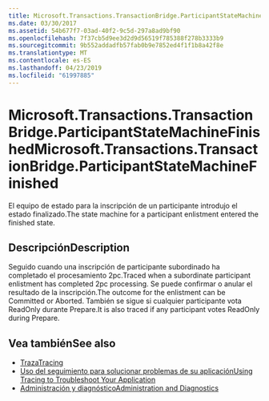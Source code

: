 ```yaml
---
title: Microsoft.Transactions.TransactionBridge.ParticipantStateMachineFinished
ms.date: 03/30/2017
ms.assetid: 54b677f7-03ad-40f2-9c5d-297a8ad9bf90
ms.openlocfilehash: 7f37cb5d9ee3d2d9d56519f785388f278b3333b9
ms.sourcegitcommit: 9b552addadfb57fab0b9e7852ed4f1f1b8a42f8e
ms.translationtype: MT
ms.contentlocale: es-ES
ms.lasthandoff: 04/23/2019
ms.locfileid: "61997885"
---
```

# <a name="microsofttransactionstransactionbridgeparticipantstatemachinefinished"></a><span data-ttu-id="d419c-102">Microsoft.Transactions.TransactionBridge.ParticipantStateMachineFinished</span><span class="sxs-lookup"><span data-stu-id="d419c-102">Microsoft.Transactions.TransactionBridge.ParticipantStateMachineFinished</span></span>
<span data-ttu-id="d419c-103">El equipo de estado para la inscripción de un participante introdujo el estado finalizado.</span><span class="sxs-lookup"><span data-stu-id="d419c-103">The state machine for a participant enlistment entered the finished state.</span></span>  
  
## <a name="description"></a><span data-ttu-id="d419c-104">Descripción</span><span class="sxs-lookup"><span data-stu-id="d419c-104">Description</span></span>  
 <span data-ttu-id="d419c-105">Seguido cuando una inscripción de participante subordinado ha completado el procesamiento 2pc.</span><span class="sxs-lookup"><span data-stu-id="d419c-105">Traced when a subordinate participant enlistment has completed 2pc processing.</span></span> <span data-ttu-id="d419c-106">Se puede confirmar o anular el resultado de la inscripción.</span><span class="sxs-lookup"><span data-stu-id="d419c-106">The outcome for the enlistment can be Committed or Aborted.</span></span> <span data-ttu-id="d419c-107">También se sigue si cualquier participante vota ReadOnly durante Prepare.</span><span class="sxs-lookup"><span data-stu-id="d419c-107">It is also traced if any participant votes ReadOnly during Prepare.</span></span>  
  
## <a name="see-also"></a><span data-ttu-id="d419c-108">Vea también</span><span class="sxs-lookup"><span data-stu-id="d419c-108">See also</span></span>

- [<span data-ttu-id="d419c-109">Traza</span><span class="sxs-lookup"><span data-stu-id="d419c-109">Tracing</span></span>](../../../../../docs/framework/wcf/diagnostics/tracing/index.md)
- [<span data-ttu-id="d419c-110">Uso del seguimiento para solucionar problemas de su aplicación</span><span class="sxs-lookup"><span data-stu-id="d419c-110">Using Tracing to Troubleshoot Your Application</span></span>](../../../../../docs/framework/wcf/diagnostics/tracing/using-tracing-to-troubleshoot-your-application.md)
- [<span data-ttu-id="d419c-111">Administración y diagnóstico</span><span class="sxs-lookup"><span data-stu-id="d419c-111">Administration and Diagnostics</span></span>](../../../../../docs/framework/wcf/diagnostics/index.md)
